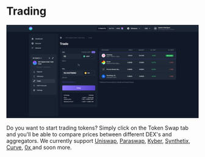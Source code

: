 # Trading

![](../../.gitbook/assets/trade.png)

Do you want to start trading tokens? Simply click on the Token Swap tab and you'll be able to compare prices between different DEX's and aggregators. We currently support [Uniswap](https://uniswap.org), [Paraswap](https://paraswap.io/#/?network=ethereum), [Kyber](https://kyber.network), [Synthetix](https://synthetix.io/), [Curve](https://curve.fi/), [0x ](https://0x.org/)and soon more.
